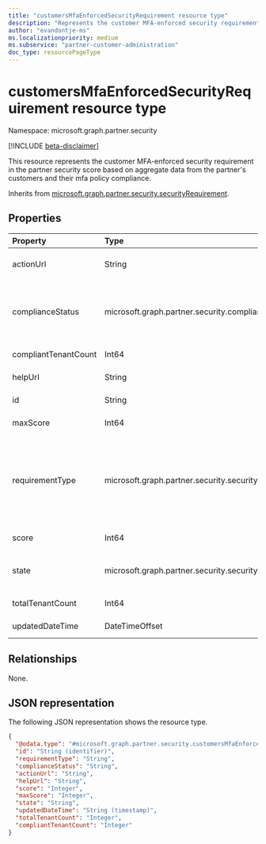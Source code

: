 ```yaml
---
title: "customersMfaEnforcedSecurityRequirement resource type"
description: "Represents the customer MFA-enforced security requirement in the partner security score."
author: "evandontje-ms"
ms.localizationpriority: medium
ms.subservice: "partner-customer-administration"
doc_type: resourcePageType
---
```


# customersMfaEnforcedSecurityRequirement resource type

Namespace: microsoft.graph.partner.security

[!INCLUDE [beta-disclaimer](../../includes/beta-disclaimer.md)]

This resource represents the customer MFA-enforced security requirement in the partner security score based on aggregate data from the partner's customers and their mfa policy compliance.

Inherits from [microsoft.graph.partner.security.securityRequirement](../resources/partner-security-securityrequirement.md).

## Properties
|Property|Type|Description|
|:---|:---|:---|
|actionUrl|String|The link to the site where the admin can take action on the requirement. Inherited from [securityRequirement](../resources/partner-security-securityrequirement.md).|
|complianceStatus|microsoft.graph.partner.security.complianceStatus|Indicates whether the partner is compliant with this requirement. Inherited from securityRequirement](../resources/partner-security-securityrequirement.md). The possible values are: `compliant`, `noncomplaint`, `unknownFutureValue`.|
|compliantTenantCount|Int64|The number of customer tenants that are compliant.|
|helpUrl|String|The link to documentation for the requirement. Inherited from [securityRequirement](../resources/partner-security-securityrequirement.md).|
|id|String|The unique identifier for the requirement. Inherited from [securityRequirement](../resources/partner-security-securityrequirement.md).|
|maxScore|Int64|The maximum score possible for the requirement. Inherited from [securityRequirement](../resources/partner-security-securityrequirement.md).|
|requirementType|microsoft.graph.partner.security.securityRequirementType|The value of this property is always `mfaEnforcedForAdminsOfCustomers` for this resource. Inherited from [securityRequirement](../resources/partner-security-securityrequirement.md). The possible values are: `mfaEnforcedForAdmins`, `mfaEnforcedForAdminsOfCustomers`, `securityAlertsPromptlyResolved`, `securityContactProvided`, `spendingBudgetSetForCustomerAzureSubscriptions`, `unknownFutureValue`.|
|score|Int64|The score received for this requirement. Inherited from [securityRequirement](../resources/partner-security-securityrequirement.md).|
|state|microsoft.graph.partner.security.securityRequirementState|Indicates whether the requirement is in preview or is fully released. Inherited from [securityRequirement](../resources/partner-security-securityrequirement.md). The possible values are: `active`, `preview`, `unknownFutureValue`.|
|totalTenantCount|Int64|The total number of customer tenants associated with this partner|
|updatedDateTime|DateTimeOffset|The date the requirement properties were last updated. Inherited from [securityRequirement](../resources/partner-security-securityrequirement.md).|

## Relationships
None.

## JSON representation
The following JSON representation shows the resource type.
<!-- {
  "blockType": "resource",
  "keyProperty": "id",
  "@odata.type": "microsoft.graph.partner.security.customersMfaEnforcedSecurityRequirement",
  "baseType": "microsoft.graph.partner.security.securityRequirement",
  "openType": false
}
-->
``` json
{
  "@odata.type": "#microsoft.graph.partner.security.customersMfaEnforcedSecurityRequirement",
  "id": "String (identifier)",
  "requirementType": "String",
  "complianceStatus": "String",
  "actionUrl": "String",
  "helpUrl": "String",
  "score": "Integer",
  "maxScore": "Integer",
  "state": "String",
  "updatedDateTime": "String (timestamp)",
  "totalTenantCount": "Integer",
  "compliantTenantCount": "Integer"
}
```

